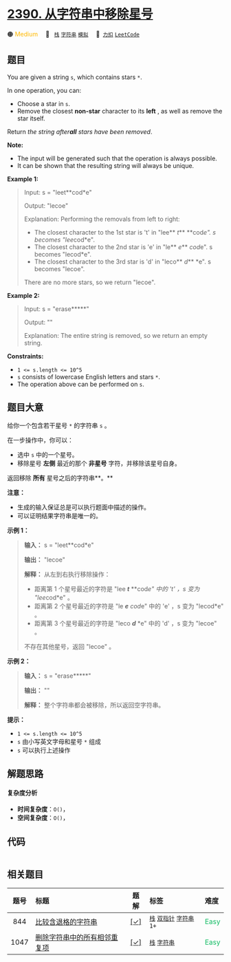 # [2390. 从字符串中移除星号](https://2xiao.github.io/leetcode-js/problem/2390.html)

🟠 <font color=#ffb800>Medium</font>&emsp; 🔖&ensp; [`栈`](/tag/stack.md) [`字符串`](/tag/string.md) [`模拟`](/tag/simulation.md)&emsp; 🔗&ensp;[`力扣`](https://leetcode.cn/problems/removing-stars-from-a-string) [`LeetCode`](https://leetcode.com/problems/removing-stars-from-a-string)

## 题目

You are given a string `s`, which contains stars `*`.

In one operation, you can:

  * Choose a star in `s`.
  * Remove the closest **non-star** character to its **left** , as well as remove the star itself.

Return _the string after**all** stars have been removed_.

**Note:**

  * The input will be generated such that the operation is always possible.
  * It can be shown that the resulting string will always be unique.



**Example 1:**

> Input: s = "leet**cod*e"
> 
> Output: "lecoe"
> 
> Explanation: Performing the removals from left to right:
> - The closest character to the 1st star is 't' in "lee** _t_** **cod*e". s becomes "lee*cod*e".
> - The closest character to the 2nd star is 'e' in "le** _e_** *cod*e". s becomes "lecod*e".
> - The closest character to the 3rd star is 'd' in "leco** _d_** *e". s becomes "lecoe".
> 
> There are no more stars, so we return "lecoe".

**Example 2:**

> Input: s = "erase*****"
> 
> Output: ""
> 
> Explanation: The entire string is removed, so we return an empty string.

**Constraints:**

  * `1 <= s.length <= 10^5`
  * `s` consists of lowercase English letters and stars `*`.
  * The operation above can be performed on `s`.


## 题目大意

给你一个包含若干星号 `*` 的字符串 `s` 。

在一步操作中，你可以：

  * 选中 `s` 中的一个星号。
  * 移除星号 **左侧** 最近的那个 **非星号** 字符，并移除该星号自身。

返回移除 **所有** 星号之后的字符串**。**

**注意：**

  * 生成的输入保证总是可以执行题面中描述的操作。
  * 可以证明结果字符串是唯一的。



**示例 1：**

> 
> 
> 
> 
> 
> **输入：** s = "leet**cod*e"
> 
> **输出：** "lecoe"
> 
> **解释：** 从左到右执行移除操作：
> - 距离第 1 个星号最近的字符是 "lee _**t**_ **cod*e" 中的 't' ，s 变为 "lee*cod*e" 。
> - 距离第 2 个星号最近的字符是 "le _**e**_ *cod*e" 中的 'e' ，s 变为 "lecod*e" 。
> - 距离第 3 个星号最近的字符是 "leco _**d**_ *e" 中的 'd' ，s 变为 "lecoe" 。
> 
> 不存在其他星号，返回 "lecoe" 。

**示例 2：**

> 
> 
> 
> 
> 
> **输入：** s = "erase*****"
> 
> **输出：** ""
> 
> **解释：** 整个字符串都会被移除，所以返回空字符串。
> 
> 



**提示：**

  * `1 <= s.length <= 10^5`
  * `s` 由小写英文字母和星号 `*` 组成
  * `s` 可以执行上述操作


## 解题思路

#### 复杂度分析

- **时间复杂度**：`O()`，
- **空间复杂度**：`O()`，

## 代码

```javascript

```

## 相关题目

<!-- prettier-ignore -->
| 题号 | 标题 | 题解 | 标签 | 难度 |
| :------: | :------ | :------: | :------ | :------ |
| 844 | [比较含退格的字符串](https://leetcode.com/problems/backspace-string-compare) | [[✓]](/problem/0844.md) |  [`栈`](/tag/stack.md) [`双指针`](/tag/two-pointers.md) [`字符串`](/tag/string.md) `1+` | <font color=#15bd66>Easy</font> |
| 1047 | [删除字符串中的所有相邻重复项](https://leetcode.com/problems/remove-all-adjacent-duplicates-in-string) | [[✓]](/problem/1047.md) |  [`栈`](/tag/stack.md) [`字符串`](/tag/string.md) | <font color=#15bd66>Easy</font> |